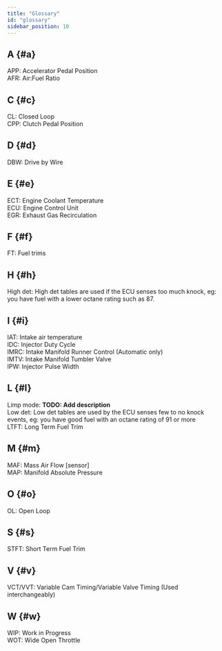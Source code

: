 ```yaml
---
title: "Glossary"
id: "glossary"
sidebar_position: 10
---
```


## A {#a}
APP: Accelerator Pedal Position  
AFR: Air:Fuel Ratio  

## C {#c}
CL: Closed Loop  
CPP: Clutch Pedal Position  

## D {#d}
DBW: Drive by Wire  

## E {#e}
ECT: Engine Coolant Temperature  
ECU: Engine Control Unit  
EGR: Exhaust Gas Recirculation  

## F {#f}
FT: Fuel trims  

## H {#h}
High det: High det tables are used if the ECU senses too much knock, eg: you have fuel with a lower octane rating such as 87.  

## I {#i}
IAT: Intake air temperature  
IDC: Injector Duty Cycle  
IMRC: Intake Manifold Runner Control (Automatic only)  
IMTV: Intake Manifold Tumbler Valve  
IPW: Injector Pulse Width  

## L {#l}
Limp mode: **TODO: Add description**  
Low det: Low det tables are used by the ECU senses few to no knock events, eg: you have good fuel with an octane rating of 91 or more  
LTFT: Long Term Fuel Trim  

## M {#m}
MAF: Mass Air Flow [sensor]  
MAP: Manifold Absolute Pressure  

## O {#o}
OL: Open Loop  

## S {#s}
STFT: Short Term Fuel Trim  

## V {#v}
VCT/VVT: Variable Cam Timing/Variable Valve Timing (Used interchangeably)  

## W {#w}
WIP: Work in Progress  
WOT: Wide Open Throttle
